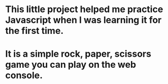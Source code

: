 # This little project helped me practice Javascript when I was learning it for the first time.
# It is a simple rock, paper, scissors game you can play on the web console.
